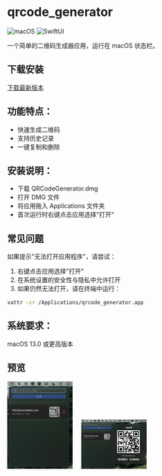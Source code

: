 # qrcode_generator

![macOS](https://img.shields.io/badge/macOS-13.0+-00979D?logo=apple&logoColor=white)
![SwiftUI](https://img.shields.io/badge/SwiftUI-5.0+-0051C3?logo=swift&logoColor=white)

一个简单的二维码生成器应用，运行在 macOS 状态栏。

## 下载安装

[下载最新版本](https://github.com/Hao-yiwen/qrcode_generator/releases/)

## 功能特点：

- 快速生成二维码
- 支持历史记录
- 一键复制和删除

## 安装说明：

- 下载 QRCodeGenerator.dmg
- 打开 DMG 文件
- 将应用拖入 Applications 文件夹
- 首次运行时右键点击应用选择"打开"

## 常见问题

如果提示"无法打开应用程序"，请尝试：

1. 右键点击应用选择"打开"
2. 在系统设置的安全性与隐私中允许打开
3. 如果仍然无法打开，请在终端中运行：
```bash
xattr -cr /Applications/qrcode_generator.app
```

## 系统要求：

macOS 13.0 或更高版本

## 预览

<img src="preview/qrcode_history.png" width="30%" style="display:inline-block;" />&nbsp;&nbsp;&nbsp;&nbsp;&nbsp;<img src="preview/qrcode_detail.png" width="30%" style="display:inline-block;" />